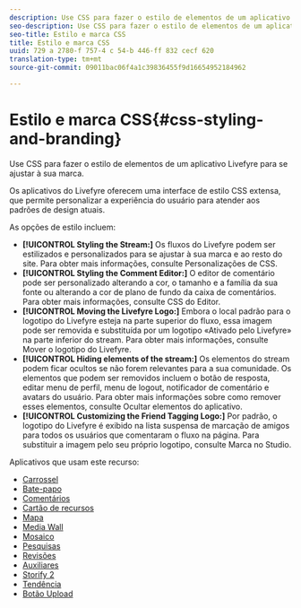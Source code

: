 ```yaml
---
description: Use CSS para fazer o estilo de elementos de um aplicativo Livefyre para se ajustar à sua marca.
seo-description: Use CSS para fazer o estilo de elementos de um aplicativo Livefyre para se ajustar à sua marca.
seo-title: Estilo e marca CSS
title: Estilo e marca CSS
uuid: 729 a 2780-f 757-4 c 54-b 446-ff 832 cecf 620
translation-type: tm+mt
source-git-commit: 09011bac06f4a1c39836455f9d16654952184962

---
```



# Estilo e marca CSS{#css-styling-and-branding}

Use CSS para fazer o estilo de elementos de um aplicativo Livefyre para se ajustar à sua marca.

Os aplicativos do Livefyre oferecem uma interface de estilo CSS extensa, que permite personalizar a experiência do usuário para atender aos padrões de design atuais.

As opções de estilo incluem:

* **[!UICONTROL Styling the Stream:]** Os fluxos do Livefyre podem ser estilizados e personalizados para se ajustar à sua marca e ao resto do site. Para obter mais informações, consulte Personalizações de CSS.
* **[!UICONTROL Styling the Comment Editor:]** O editor de comentário pode ser personalizado alterando a cor, o tamanho e a família da sua fonte ou alterando a cor de plano de fundo da caixa de comentários. Para obter mais informações, consulte CSS do Editor.
* **[!UICONTROL Moving the Livefyre Logo:]** Embora o local padrão para o logotipo do Livefyre esteja na parte superior do fluxo, essa imagem pode ser removida e substituída por um logotipo «Ativado pelo Livefyre» na parte inferior do stream. Para obter mais informações, consulte Mover o logotipo do Livefyre.
* **[!UICONTROL Hiding elements of the stream:]** Os elementos do stream podem ficar ocultos se não forem relevantes para a sua comunidade. Os elementos que podem ser removidos incluem o botão de resposta, editar menu de perfil, menu de logout, notificador de comentário e avatars do usuário. Para obter mais informações sobre como remover esses elementos, consulte Ocultar elementos do aplicativo.
* **[!UICONTROL Customizing the Friend Tagging Logo:]** Por padrão, o logotipo do Livefyre é exibido na lista suspensa de marcação de amigos para todos os usuários que comentaram o fluxo na página. Para substituir a imagem pelo seu próprio logotipo, consulte Marca no Studio.

Aplicativos que usam este recurso:

* [Carrossel](/help/using/c-about-apps/c-carousel-app/c-carousel-app.md#c_carousel_app)
* [Bate-papo](/help/using/c-about-apps/c-chat-app/c-chat-app.md#c_chat_app)
* [Comentários](/help/using/c-about-apps/c-comments/c-comments.md)
* [Cartão de recursos](/help/using/c-about-apps/c-feature-card-app/c-feature-card-app.md#c_feature_card_app)
* [Mapa](/help/using/c-about-apps/c-map-app/c-map-app.md#c_map_app)
* [Media Wall](/help/using/c-about-apps/c-media-wall-app/c-media-wall-app.md#c_media_wall_app)
* [Mosaico](/help/using/c-about-apps/c-mosaic-app/c-mosaic-app.md#c_mosaic_app)
* [Pesquisas](/help/using/c-about-apps/c-polls-app/c-polls-app.md#c_polls_app)
* [Revisões](/help/using/c-about-apps/c-reviews-app/c-reviews-app.md#c_reviews_app)
* [Auxiliares](/help/using/c-about-apps/c-sidenotes-app/c-sidenotes-app.md#c_sidenotes_app)
* [Storify 2](/help/using/c-about-apps/c-storify2/c-storify2.md#c_storify2)
* [Tendência](/help/using/c-about-apps/c-trending-app/c-trending-app.md#c_trending_app)
* [Botão Upload](/help/using/c-about-apps/c-upload-button-app/c-upload-button-app.md#c_upload_button_app)

